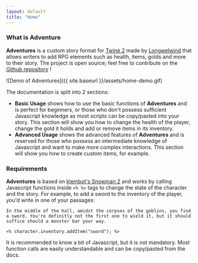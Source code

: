 ```yaml
---
layout: default
title: "Home"
---
```


### What is Adventure

**Adventures** is a custom story format for [Twine 2](https://twinery.org/) made by [Longwelwind](https://twitter.com/Longwelwind) that allows writers to add RPG elements such as health, items, golds and more to their story. The project is open source; feel free to contribute on the [Github repository](https://github.com/Longwelwind/adventures) !

![Demo of Adventures]({{ site.baseurl }}/assets/home-demo.gif)

The documentation is split into 2 sections:

* **Basic Usage** shows how to use the basic functions of **Adventures** and is perfect for beginners, or those who don't possess sufficient Javascript knowledge as most scripts can be copy/pasted into your story. This section will show you how to change the health of the player, change the gold it holds and add or remove items in its inventory.
* **Advanced Usage** shows the advanced features of **Adventures** and is reserved for those who possess an intermediate knowledge of Javascript and want to make more complex interactions. This section will show you how to create custom items, for example.

### Requirements

**Adventures** is based on [klembot's Snowman 2](https://bitbucket.org/klembot/snowman-2) and works by calling Javascript functions inside `<% %>` tags to change the state of the character and the story. For example, to add a sword to the inventory of the player, you'd write in one of your passages:

```
In the middle of the hall, amidst the corpses of the goblins, you find a sword. You're definitly not the first one to wield it, but it should suffice should a monster bar your way.

<% character.inventory.addItem("sword"); %>
```

It is recommended to know a bit of Javascript, but it is not mandatory. Most function calls are easily understandable and can be copy/pasted from the docs.
